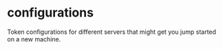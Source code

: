configurations
==============

Token configurations for different servers that might get you jump started on a new machine.
